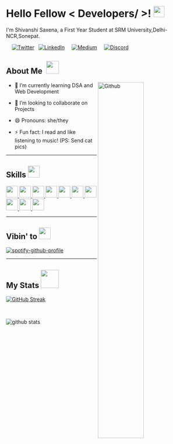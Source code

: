 <h1> Hello Fellow < Developers/ >! <img alt="wave" src="https://emojis.slackmojis.com/emojis/images/1588177020/8809/wave_hello.gif?1588177020" width="30">  </h1>
 
 
 I'm Shivanshi Saxena, a First Year Student at SRM University,Delhi-NCR,Sonepat.
 
 &nbsp; &nbsp; 
 [<img alt="Twitter" src="https://img.shields.io/badge/Twitter-%231DA1F2.svg?&style=for-the-badge&logo=Twitter&logoColor=white"/>](https://twitter.com/whatshivanshi)&nbsp;&nbsp;
 [<img alt="LinkedIn" src="https://img.shields.io/badge/linkedin-%230077B5.svg?&style=for-the-badge&logo=linkedin&logoColor=white"/>](https://www.linkedin.com/in/shivanshi-saxena12/) &nbsp; &nbsp; 
 <a href="https://medium.com/@whatshivanshi" target="_blank"><img alt="Medium" src="https://img.shields.io/badge/medium-%2312100E.svg?&style=for-the-badge&logo=medium&logoColor=white" /></a>  &nbsp;  &nbsp;
  [<img alt="Discord" src="https://img.shields.io/badge/Server-%237289DA.svg?&style=for-the-badge&logo=discord&logoColor=white"/>](https://discord.gg/QHdzrEBwNY)
  

<h2> About Me&nbsp;&nbsp;<img src = "https://cdn2.scratch.mit.edu/get_image/user/67844577_60x60.png" width = 35px></h2>

 <img width="50%" align="right" alt="Github" src="https://raw.githubusercontent.com/onimur/.github/master/.resources/git-header.svg" />

- 🌱 I’m currently learning DSA and Web Development 
 
- 👯 I’m looking to collaborate on Projects 
 
- 😄 Pronouns: she/they
 
- ⚡ Fun fact: I read and like listening to music! (PS: Send cat pics)


<hr>

<h2> Skills <img src = "https://media2.giphy.com/media/QssGEmpkyEOhBCb7e1/giphy.gif?cid=ecf05e47a0n3gi1bfqntqmob8g9aid1oyj2wr3ds3mg700bl&rid=giphy.gif" width = 32px> </h2>
<a href= https://github.com/shivanshi-s?tab=repositories&q=&type=&language=cpp&sort= > <img width ='32px' src ='https://raw.githubusercontent.com/rahulbanerjee26/githubAboutMeGenerator/main/icons/cpp.svg'> </a>
<a href= https://github.com/shivanshi-s?tab=repositories&q=&type=&language=html&sort= > <img width ='32px' src ='https://raw.githubusercontent.com/rahulbanerjee26/githubAboutMeGenerator/main/icons/html.svg'> </a>
<a href= https://github.com/shivanshi-s?tab=repositories&q=&type=&language=css&sort= > <img width ='32px' src ='https://raw.githubusercontent.com/rahulbanerjee26/githubAboutMeGenerator/main/icons/css.svg'> </a>
<a href= https://github.com/shivanshi-s?tab=repositories&q=&type=&language=javascript&sort= > <img width ='32px' src ='https://raw.githubusercontent.com/rahulbanerjee26/githubAboutMeGenerator/main/icons/javascript.svg'> </a>
<a href= https://github.com/shivanshi-s?tab=repositories&q=&type=&language=reactjs&sort= > <img width ='32px' src ='https://raw.githubusercontent.com/rahulbanerjee26/githubAboutMeGenerator/main/icons/reactjs.svg'> </a>
<a href= https://github.com/shivanshi-s > <img width ='32px' src ='https://raw.githubusercontent.com/rahulbanerjee26/githubAboutMeGenerator/main/icons/linux.svg'> </a>
<a href= https://github.com/shivanshi-s?tab=repositories&q=&type=&language=bootstrap&sort= > <img width ='32px' src ='https://raw.githubusercontent.com/rahulbanerjee26/githubAboutMeGenerator/main/icons/bootstrap.svg'> </a>
<a href= https://github.com/shivanshi-s > <img width ='32px' src ='https://raw.githubusercontent.com/rahulbanerjee26/githubAboutMeGenerator/main/icons/github.svg'> </a>
<a href= https://github.com/shivanshi-s > <img width ='32px' src ='https://raw.githubusercontent.com/rahulbanerjee26/githubAboutMeGenerator/main/icons/figma.svg'> </a>
<a href= https://github.com/shivanshi-s > <img width ='32px' src ='https://www.vectorlogo.zone/logos/netlify/netlify-icon.svg'> </a>


<hr>

<h2> Vibin' to <img src = "https://media0.giphy.com/media/cj8Px3BDh1PAbSPdVx/giphy.gif?cid=6c09b952d048d8376af066b3f3ef4c0ab40867b9a53a6adf&rid=giphy.gif&ct=s" width = 32px> </h2>

[![spotify-github-profile](https://spotify-github-profile.vercel.app/api/view?uid=maxu37ra0q81hhj9xo8p7ue2z&cover_image=true&theme=novatorem)](https://spotify-github-profile.vercel.app/api/view?uid=maxu37ra0q81hhj9xo8p7ue2z&redirect=true)

<!--[![Spotify](https://novatorem-vans-drop.vercel.app/api/spotify)](https://open.spotify.com/user/maxu37ra0q81hhj9xo8p7ue2z)--> 
<hr>

<h2> My Stats <img src = "https://thelinknewspaper.ca/images/articles/Volume_36/Special/_resized/mediadem.polls.LauraLalonde.gif" width = 50px> </h2>

[![GitHub Streak](http://github-readme-streak-stats.herokuapp.com?user=shivanshi-s&theme=nightowl&currStreakLabel=DDA523)](https://git.io/streak-stats)

 <br>

![github stats](https://github-readme-stats.vercel.app/api?username=shivanshi-s&show_icons=true&count_private=true&theme=tokyonight)
